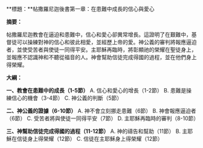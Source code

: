 **標題：**帖撒羅尼迦後書第一章：在患難中成長的信心與愛心

**摘要：**

帖撒羅尼迦教會在逼迫和患難中，信心和愛心卻異常增長。這證明了在艱難中，基督徒可以操練對神的信心和彼此相愛，並經歷上帝的愛。神公義的審判將報應逼迫者，並使受苦者與使徒一同得平安。主耶穌再臨時，將彰顯祂的榮耀在聖徒身上，並報應不認識神和不聽從福音的人。神會幫助信徒完成得國的過程，並在他們身上得榮耀。

**大綱：**

**一、教會在患難中的成長（1-5節）**
    A. 信心和愛心的增長（1-2節）
    B. 患難是操練信心的機會（3-4節）
    C. 神公義的判斷（5節）

**二、神公義的證據（6-10節）**
    A. 神不會立刻挪走患難（6節）
    B. 神會報應逼迫者（6節）
    C. 受苦者將與使徒一同得平安（7節）
    D. 主耶穌再臨時的審判（8-10節）

**三、神幫助信徒完成得國的過程（11-12節）**
    A. 神的禱告和幫助（11節）
    B. 主耶穌在信徒身上得榮耀（12節）
    C. 信徒在主耶穌身上得榮耀（12節）